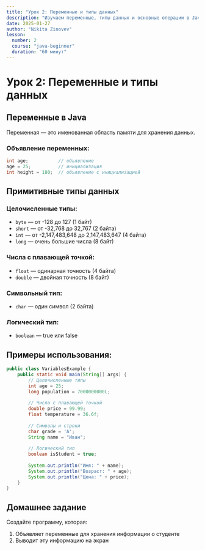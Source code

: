 ```yaml
---
title: "Урок 2: Переменные и типы данных"
description: "Изучаем переменные, типы данных и основные операции в Java"
date: 2025-01-27
author: "Nikita Zinovev"
lesson:
  number: 2
  course: "java-beginner"
  duration: "60 минут"
---
```


# Урок 2: Переменные и типы данных

## Переменные в Java

Переменная — это именованная область памяти для хранения данных.

### Объявление переменных:

```java
int age;           // объявление
age = 25;          // инициализация
int height = 180;  // объявление с инициализацией
```

## Примитивные типы данных

### Целочисленные типы:
- `byte` — от -128 до 127 (1 байт)
- `short` — от -32,768 до 32,767 (2 байта)
- `int` — от -2,147,483,648 до 2,147,483,647 (4 байта)
- `long` — очень большие числа (8 байт)

### Числа с плавающей точкой:
- `float` — одинарная точность (4 байта)
- `double` — двойная точность (8 байт)

### Символьный тип:
- `char` — один символ (2 байта)

### Логический тип:
- `boolean` — true или false

## Примеры использования:

```java
public class VariablesExample {
    public static void main(String[] args) {
        // Целочисленные типы
        int age = 25;
        long population = 7000000000L;
        
        // Числа с плавающей точкой
        double price = 99.99;
        float temperature = 36.6f;
        
        // Символы и строки
        char grade = 'A';
        String name = "Иван";
        
        // Логический тип
        boolean isStudent = true;
        
        System.out.println("Имя: " + name);
        System.out.println("Возраст: " + age);
        System.out.println("Цена: " + price);
    }
}
```

## Домашнее задание

Создайте программу, которая:
1. Объявляет переменные для хранения информации о студенте
2. Выводит эту информацию на экран
